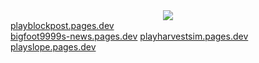 
<div align="center"> <img src="https://yt3.googleusercontent.com/Uf0g0EsJvp51kI-JUVUmZY-il067lEoivbh0Byro15yc7CHJRZZ0MgRyPAUReqo2IuIS2W0Pu-A=w1707-fcrop64=1,00005a57ffffa5a8-k-c0xffffffff-no-nd-rj"> </div>

<div align="left">
<a href="https://playblockpost.pages.dev">playblockpost.pages.dev</a></h2><br/>
<a href="https://bigfoot9999s-news.pages.dev/">bigfoot9999s-news.pages.dev</a></h2>
<a href="https://playharvestsim.pages.dev/">playharvestsim.pages.dev</a></h2>
<a href="https://playslope.pages.dev/">playslope.pages.dev</a></h2>


